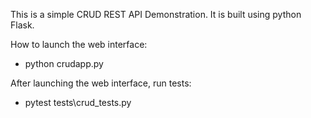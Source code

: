 This is a simple CRUD REST API Demonstration. It is built using python Flask.

How to launch the web interface:
- python crudapp.py

After launching the web interface, run tests:
- pytest tests\crud_tests.py